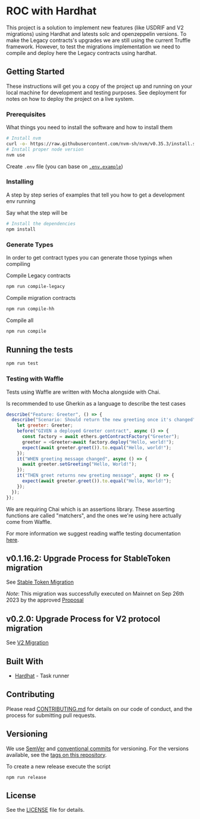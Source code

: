 # ROC with Hardhat

This project is a solution to implement new features (like USDRIF and V2 migrations) using Hardhat and latests solc and openzeppelin versions.
To make the Legacy contracts's upgrades we are still using the current Truffle framework.
However, to test the migrations implementation we need to compile and deploy here the Legacy contracts using hardhat.

## Getting Started

These instructions will get you a copy of the project up and running on your local machine for development and testing purposes. See deployment for notes on how to deploy the project on a live system.

### Prerequisites

What things you need to install the software and how to install them

```bash
# Install nvm
curl -o- https://raw.githubusercontent.com/nvm-sh/nvm/v0.35.3/install.sh | bash
# Install proper node version
nvm use
```

Create `.env` file (you can base on [`.env.example`](./.env.example))

### Installing

A step by step series of examples that tell you how to get a development env running

Say what the step will be

```bash
# Install the dependencies
npm install
```

### Generate Types

In order to get contract types you can generate those typings when compiling

Compile Legacy contracts

```bash
npm run compile-legacy
```

Compile migration contracts

```bash
npm run compile-hh
```

Compile all

```bash
npm run compile
```

## Running the tests

```bash
npm run test
```

### Testing with Waffle

Tests using Waffle are written with Mocha alongside with Chai.

Is recommended to use Gherkin as a language to describe the test cases

```js
describe("Feature: Greeter", () => {
  describe("Scenario: Should return the new greeting once it's changed", () => {
    let greeter: Greeter;
    before("GIVEN a deployed Greeter contract", async () => {
      const factory = await ethers.getContractFactory("Greeter");
      greeter = <Greeter>await factory.deploy("Hello, world!");
      expect(await greeter.greet()).to.equal("Hello, world!");
    });
    it("WHEN greeting message changed", async () => {
      await greeter.setGreeting("Hello, World!");
    });
    it("THEN greet returns new greeting message", async () => {
      expect(await greeter.greet()).to.equal("Hello, World!");
    });
  });
});
```

We are requiring Chai which is an assertions library. These asserting functions are called "matchers", and the ones we're using here actually come from Waffle.

For more information we suggest reading waffle testing documentation [here](https://hardhat.org/guides/waffle-testing.html#testing).

## v0.1.16.2: Upgrade Process for StableToken migration

See [Stable Token Migration](../scripts/deploy/upgrade_v0.1.16.2/StableTokenMigration.md)

_Note_: This migration was successfully executed on Mainnet on  Sep 26th 2023 by the approved [Proposal](https://forum.moneyonchain.com/t/technical-proposal-to-introduce-usdrif-token-in-rif-on-chain-protocol/375)

## v0.2.0: Upgrade Process for V2 protocol migration

See [V2 Migration](../scripts/deploy/upgrade_v0.2.0/V2Migration.md)

## Built With

* [Hardhat](https://hardhat.org/) - Task runner

## Contributing

Please read [CONTRIBUTING.md](./CONTRIBUTING.md) for details on our code of conduct, and the process for submitting pull requests.

## Versioning

We use [SemVer](http://semver.org/) and [conventional commits](https://www.conventionalcommits.org/en/v1.0.0/) for versioning. For the versions available, see the [tags on this repository](https://github.com/your/project/tags).

To create a new release execute the script

`npm run release`

## License

See the [LICENSE](./LICENSE) file for details.
